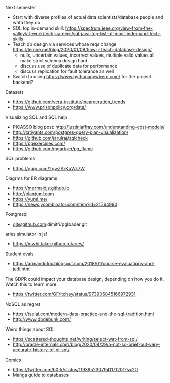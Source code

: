 Next semester

* Start with diverse profiles of actual data scientists/database people and whta they do
* SQL top in-demand skill: https://spectrum.ieee.org/view-from-the-valley/at-work/tech-careers/sql-java-top-list-of-most-indemand-tech-skills
* Teach db design via services whose reqs change https://lemire.me/blog/2020/01/08/how-i-teach-database-design/
  * nulls, uncertain values, incorrect values, multiple valid values all make strict schema design hard
  * discuss use of duplicate data for performance 
  * discuss replication for fault tolerance as well
* Switch to using https://www.pythonanywhere.com/ for the project backend?


Datasets

* https://github.com/vera-institute/incarceration_trends
* https://www.prisonpolicy.org/data/


Visualizing SQL and SQL help

* PICASSO blog post: http://justinjaffray.com/understanding-cost-models/
* http://tatiyants.com/postgres-query-plan-visualization/
* https://github.com/jarulraj/sqlcheck
* https://pgexercises.com/
* https://github.com/mgartner/pg_flame

SQL problems

* https://quip.com/2gwZArKuWk7W

Diagrms for ER diagrams

* https://mermaidjs.github.io
* http://plantuml.com 
* https://yuml.me/
* https://news.ycombinator.com/item?id=21564990

Postgresql

* git@github.com:dimitri/pgloader.git

aries simulator in js!

* https://mwhittaker.github.io/aries/

Student evals

* https://armandofox.blogspot.com/2018/01/course-evaluations-and-jedi.html


The GDPR could impact your database design, depending on how you do it. Watch this to learn more.

* https://twitter.com/GFritchey/status/973936845166972931

NoSQL as regret

* https://tselai.com/modern-data-practice-and-the-sql-tradition.html
* http://www.dbdebunk.com/

Weird things about SQL

* https://scattered-thoughts.net/writing/select-wat-from-sql/
* http://oracle-internals.com/blog/2020/04/29/a-not-so-brief-but-very-accurate-history-of-pl-sql/


Comics

* https://twitter.com/b0rk/status/1193952307941171201?s=20
* Manga guide to databases

